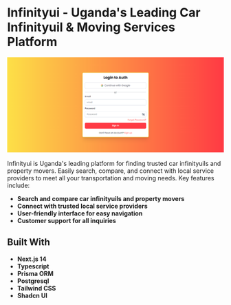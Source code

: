 # Infinityui - Uganda's Leading Car Infinityuil & Moving Services Platform

![Screenshot](screenshot.png)

Infinityui is Uganda's leading platform for finding trusted car infinityuils and property movers. Easily search, compare, and connect with local service providers to meet all your transportation and moving needs. Key features include:

- **Search and compare car infinityuils and property movers**
- **Connect with trusted local service providers**
- **User-friendly interface for easy navigation**
- **Customer support for all inquiries**

## Built With

- **Next.js 14**
- **Typescript**
- **Prisma ORM**
- **Postgresql**
- **Tailwind CSS**
- **Shadcn UI**

